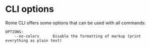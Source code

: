 # CLI options

Rome CLI offers some options that can be used with all commands:

```shell
OPTIONS:
    --no-colors      Disable the formatting of markup (print everything as plain text)
```